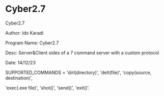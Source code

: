 # Cyber2.7
Cyber2.7

Author: Ido Karadi

Program Name: Cyber2.7

Desc: Server&Client sides of a 7 command server with a custom protocol

Date: 14/12/23

SUPPORTED_COMMANDS = 
'dirl(directory)', 'delt(file)', 'copy(source, destination)',

'exec(.exe file)', 'shot()', 'send()', 'exit()'.
                      
